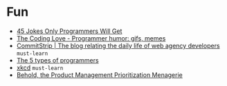 # Fun

 - [45 Jokes Only Programmers Will Get](https://www.hongkiat.com/blog/programming-jokes/)
 - [The Coding Love - Programmer humor: gifs, memes](https://thecodinglove.com/)
 - [CommitStrip | The blog relating the daily life of web agency developers](http://www.commitstrip.com/) `must-learn`
 - [The 5 types of programmers](https://stevenbenner.com/2010/07/the-5-types-of-programmers/)
 - [xkcd](https://www.xkcd.com/) `must-learn`
 - [Behold, the Product Management Prioritization Menagerie](https://deanondelivery.com/behold-the-product-management-prioritization-menagerie-7615ebe6167f)
